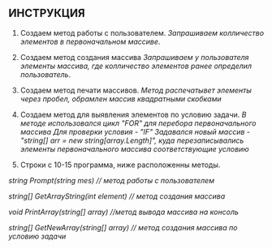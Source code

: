 ## ИНСТРУКЦИЯ ##


1. Создаем метод работы с пользователем.
_Запрашиваем колличество элементов в первоначальном массиве_.

2. Создаем метод создания массива
_Запрашиваем у пользователя элементы массива, где колличество элементов ранее  определил пользователь_.

3. Создаем метод печати массивов.
_Метод распечатывет элементы через пробел, обрамлен массив квадратными скобками_

4. Создаем метод для выявления элементов по условию задачи.
_В методе использовался цикл "FOR" для перебора первоначального массива_
_Для проверки условия - "IF"_
_Задавался новый массив -"string[] arr = new string[array.Length]", куда перезаписывались элементы первоначального массива соответствующие условию_ 

5. Строки с 10-15 программа, ниже расположенны методы.

_string Prompt(string mes) // метод работы с пользователем_

_string[] GetArrayString(int element) // метод создания массива_

_void PrintArray(string[] array) //метод вывода массива на консоль_

_string[] GetNewArray(string[] array) // метод создания массива по условию задачи_